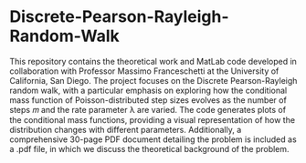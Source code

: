 # Discrete-Pearson-Rayleigh-Random-Walk


This repository contains the theoretical work and MatLab code developed in collaboration with Professor Massimo Franceschetti at the University of California, San Diego. The project focuses on the Discrete Pearson-Rayleigh random walk, with a particular emphasis on exploring how the conditional mass function of Poisson-distributed step sizes evolves as the number of steps 
𝑚
and the rate parameter
λ are varied.
The code generates plots of the conditional mass functions, providing a visual representation of how the distribution changes with different parameters.
Additionally, a comprehensive 30-page PDF document detailing the problem is included as a .pdf file, in which we discuss the theoretical background of the problem.
